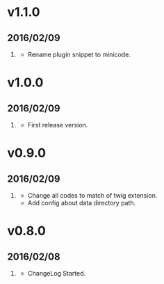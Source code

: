 # v1.1.0
## 2016/02/09

1. [](#new)
    * Rename plugin snippet to minicode.


# v1.0.0
## 2016/02/09

1. [](#new)
    * First release version.

# v0.9.0
## 2016/02/09

1. [](#new)
    * Change all codes to match of twig extension.
    * Add config about data directory path.

# v0.8.0
## 2016/02/08

1. [](#new)
    * ChangeLog Started.